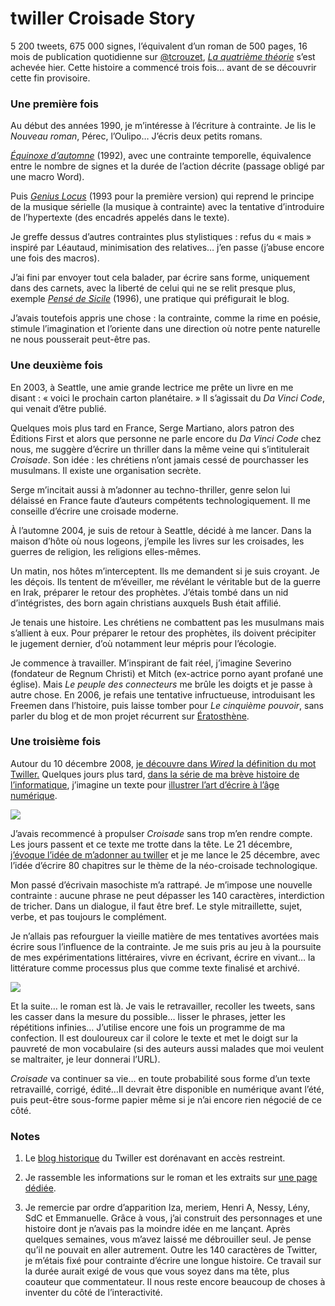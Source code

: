 # twiller Croisade Story

5 200 tweets, 675 000 signes, l’équivalent d’un roman de 500 pages, 16 mois de publication quotidienne sur [@tcrouzet](http://twitter.com/tcrouzet), [*La quatrième théorie*](https://tcrouzet.com/la-quatrieme-theorie/) s’est achevée hier. Cette histoire a commencé trois fois… avant de se découvrir cette fin provisoire.<span id="more-15629"></span>

### Une première fois

Au début des années 1990, je m’intéresse à l’écriture à contrainte. Je lis le *Nouveau roman*, Pérec, l’Oulipo… J’écris deux petits romans.

[*Équinoxe d’automne*](https://tcrouzet.com/equinoxe-automne/) (1992), avec une contrainte temporelle, équivalence entre le nombre de signes et la durée de l’action décrite (passage obligé par une macro Word).

Puis [*Genius Locus*](https://tcrouzet.com/genius-locus/) (1993 pour la première version) qui reprend le principe de la musique sérielle (la musique à contrainte) avec la tentative d’introduire de l’hypertexte (des encadrés appelés dans le texte).

Je greffe dessus d’autres contraintes plus stylistiques : refus du « mais » inspiré par Léautaud, minimisation des relatives… j’en passe (j’abuse encore une fois des macros).

J’ai fini par envoyer tout cela balader, par écrire sans forme, uniquement dans des carnets, avec la liberté de celui qui ne se relit presque plus, exemple [*Pensé de Sicile*](https://tcrouzet.com/sicile-1996/) (1996), une pratique qui préfigurait le blog.

J’avais toutefois appris une chose : la contrainte, comme la rime en poésie, stimule l’imagination et l’oriente dans une direction où notre pente naturelle ne nous pousserait peut-être pas.

### Une deuxième fois

En 2003, à Seattle, une amie grande lectrice me prête un livre en me disant : « voici le prochain carton planétaire. » Il s’agissait du *Da Vinci Code*, qui venait d’être publié.

Quelques mois plus tard en France, Serge Martiano, alors patron des Éditions First et alors que personne ne parle encore du *Da Vinci Code* chez nous, me suggère d’écrire un thriller dans la même veine qui s’intitulerait *Croisade*. Son idée : les chrétiens n’ont jamais cessé de pourchasser les musulmans. Il existe une organisation secrète.

Serge m’incitait aussi à m’adonner au techno-thriller, genre selon lui délaissé en France faute d’auteurs compétents technologiquement. Il me conseille d’écrire une croisade moderne.

À l’automne 2004, je suis de retour à Seattle, décidé à me lancer. Dans la maison d’hôte où nous logeons, j’empile les livres sur les croisades, les guerres de religion, les religions elles-mêmes.

Un matin, nos hôtes m’interceptent. Ils me demandent si je suis croyant. Je les déçois. Ils tentent de m’éveiller, me révélant le véritable but de la guerre en Irak, préparer le retour des prophètes. J’étais tombé dans un nid d’intégristes, des born again christians auxquels Bush était affilié.

Je tenais une histoire. Les chrétiens ne combattent pas les musulmans mais s’allient à eux. Pour préparer le retour des prophètes, ils doivent précipiter le jugement dernier, d’où notamment leur mépris pour l’écologie.

Je commence à travailler. M’inspirant de fait réel, j’imagine Severino (fondateur de Regnum Christi) et Mitch (ex-actrice porno ayant profané une église). Mais *Le peuple des connecteurs* me brûle les doigts et je passe à autre chose. En 2006, je refais une tentative infructueuse, introduisant les Freemen dans l’histoire, puis laisse tomber pour *Le cinquième pouvoir*, sans parler du blog et de mon projet récurrent sur [Ératosthène](https://tcrouzet.com/tag/eratosthene/).

### Une troisième fois

Autour du 10 décembre 2008, [je découvre dans *Wired* la définition du mot Twiller.](https://tcrouzet.com/2008/12/21/du-keitai-shousetsu-au-twiller/) Quelques jours plus tard, [dans la série de ma brève histoire de l’informatique](https://tcrouzet.com/tag/une-breve-histoire-de-linformatique/), j’imagine un texte pour [illustrer l’art d’écrire à l’âge numérique](https://tcrouzet.com/2009/03/18/twiller-twitteroman-erotwit%E2%80%A6/).

![](https://tcrouzet.com/images_tc/2010/04/croisadestat.png)

J’avais recommencé à propulser *Croisade* sans trop m’en rendre compte. Les jours passent et ce texte me trotte dans la tête. Le 21 décembre, [j’évoque l’idée de m’adonner au twiller](https://tcrouzet.com/2008/12/21/du-keitai-shousetsu-au-twiller/) et je me lance le 25 décembre, avec l’idée d’écrire 80 chapitres sur le thème de la néo-croisade technologique.

Mon passé d’écrivain masochiste m’a rattrapé. Je m’impose une nouvelle contrainte : aucune phrase ne peut dépasser les 140 caractères, interdiction de tricher. Dans un dialogue, il faut être bref. Le style mitraillette, sujet, verbe, et pas toujours le complément.

Je n’allais pas refourguer la vieille matière de mes tentatives avortées mais écrire sous l’influence de la contrainte. Je me suis pris au jeu à la poursuite de mes expérimentations littéraires, vivre en écrivant, écrire en vivant… la littérature comme processus plus que comme texte finalisé et archivé.

![](https://tcrouzet.com/images_tc/2010/04/flexion.png)

Et la suite… le roman est là. Je vais le retravailler, recoller les tweets, sans les casser dans la mesure du possible… lisser le phrases, jetter les répétitions infinies… J’utilise encore une fois un programme de ma confection. Il est douloureux car il colore le texte et met le doigt sur la pauvreté de mon vocabulaire (si des auteurs aussi malades que moi veulent se maltraiter, je leur donnerai l’URL).

*Croisade* va continuer sa vie… en toute probabilité sous forme d’un texte retravaillé, corrigé, édité…Il devrait être disponible en numérique avant l’été, puis peut-être sous-forme papier même si je n’ai encore rien négocié de ce côté.

### Notes

1. Le [blog historique](http://twiller.tcrouzet.com/) du Twiller est dorénavant en accès restreint.

2. Je rassemble les informations sur le roman et les extraits sur [une page dédiée](https://tcrouzet.com/la-quatrieme-theorie/).

3. Je remercie par ordre d’apparition Iza, meriem, Henri A, Nessy, Lény, SdC et Emmanuelle. Grâce à vous, j’ai construit des personnages et une histoire dont je n’avais pas la moindre idée en me lançant. Après quelques semaines, vous m’avez laissé me débrouiller seul. Je pense qu’il ne pouvait en aller autrement. Outre les 140 caractères de Twitter, je m’étais fixé pour contrainte d’écrire une longue histoire. Ce travail sur la durée aurait exigé de vous que vous soyez dans ma tête, plus coauteur que commentateur. Il nous reste encore beaucoup de choses à inventer du côté de l’interactivité.